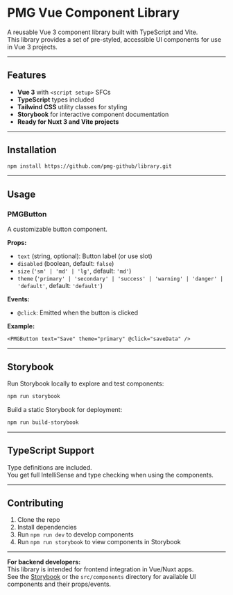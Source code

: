 # PMG Vue Component Library

A reusable Vue 3 component library built with TypeScript and Vite.  
This library provides a set of pre-styled, accessible UI components for use in Vue 3 projects.

---

## Features

- **Vue 3** with `<script setup>` SFCs
- **TypeScript** types included
- **Tailwind CSS** utility classes for styling
- **Storybook** for interactive component documentation
- **Ready for Nuxt 3 and Vite projects**

---

## Installation

```sh
npm install https://github.com/pmg-github/library.git
```

---

## Usage

### PMGButton

A customizable button component.

**Props:**

- `text` (string, optional): Button label (or use slot)
- `disabled` (boolean, default: `false`)
- `size` (`'sm' | 'md' | 'lg'`, default: `'md'`)
- `theme` (`'primary' | 'secondary' | 'success' | 'warning' | 'danger' | 'default'`, default: `'default'`)

**Events:**

- `@click`: Emitted when the button is clicked

**Example:**

```vue
<PMGButton text="Save" theme="primary" @click="saveData" />
```

---

## Storybook

Run Storybook locally to explore and test components:

```sh
npm run storybook
```

Build a static Storybook for deployment:

```sh
npm run build-storybook
```

---

## TypeScript Support

Type definitions are included.  
You get full IntelliSense and type checking when using the components.

---

## Contributing

1. Clone the repo
2. Install dependencies
3. Run `npm run dev` to develop components
4. Run `npm run storybook` to view components in Storybook

---

**For backend developers:**  
This library is intended for frontend integration in Vue/Nuxt apps.  
See the [Storybook](#storybook) or the `src/components` directory for available UI components and their props/events.
